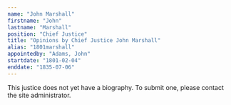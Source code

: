 ```yaml
---
name: "John Marshall"
firstname: "John"
lastname: "Marshall"
position: "Chief Justice"
title: "Opinions by Chief Justice John Marshall"
alias: "1801marshall"
appointedby: "Adams, John"
startdate: "1801-02-04"
enddate: "1835-07-06"
---
```

This justice does not yet have a biography. To submit one, please contact the site administrator.
